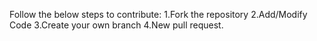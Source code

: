 Follow the below steps to contribute:
1.Fork the repository
2.Add/Modify Code
3.Create your own branch
4.New pull request.
